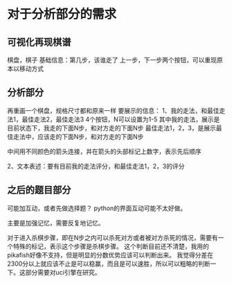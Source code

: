 # 对于分析部分的需求

## 可视化再现棋谱
棋盘，棋子
基础信息：第几步，该谁走了
上一步，下一步两个按钮，可以重现原本以移动方式

## 分析部分
再重画一个棋盘，规格尺寸都和原来一样
要展示的信息：
1、我的走法，和最佳走法1，最佳走法2，最佳走法3 4个按钮，N可以设置为1-5
其中我的走法，展示是目前状态下，我走的下面N步，和对方走的下面N步
最佳走法1，2，3，是展示最佳走法中，应该走的下面N步，和对方走的下面N步

中间用不同颜色的箭头连接，并在箭头的头部标记上数字，表示先后顺序

2、文本表述：要有目前我的走法评分，和最佳走法1，2，3的评分

## 之后的题目部分
可能加互动，或者先做选择题？
python的界面互动可能不太好做。

主要是加强记忆，需要反复地记忆。

对于进入杀棋步骤，即在N步之内可以杀死对方或者被对方杀死的情况，需要有一个特殊的标记，表示这个步骤是杀棋步骤。
这个判断目前还不清楚，我用的pikafish好像不支持，但是明显的分数优势应该可以判断出来。
我觉得分差在2300分以上就应该不止是可以稳赢，而且是可以速胜，所以可以粗略的判断一下。这部分需要对uci引擎在研究。